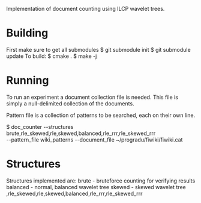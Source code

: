 Implementation of document counting using ILCP wavelet trees.

Building
===============
First make sure to get all submodules
$ git submodule init
$ git submodule update
To build:
$ cmake .
$ make -j


Running
====================
To run an experiment a document collection file is needed. 
This file is simply a null-delimited collection of the documents.

Pattern file is a collection of patterns to be searched, each on their own line.

$ doc_counter --structures brute,rle_skewed,rle,skewed,balanced,rle_rrr,rle_skewed_rrr \
    --pattern_file wiki_patterns --document_file ~/progradu/fiwiki/fiwiki.cat


Structures
=========================
Structures implemented are:
  brute - bruteforce counting for verifying results
  balanced - normal, balanced wavelet tree
  skewed - skewed wavelet tree
  ,rle_skewed,rle,skewed,balanced,rle_rrr,rle_skewed_rrr

